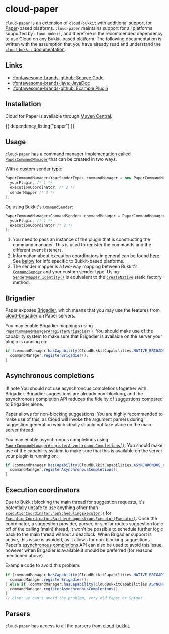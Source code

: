 # cloud-paper

`cloud-paper` is an extension of `cloud-bukkit` with additional support for
[Paper](https://papermc.io/software/paper)-based platforms. `cloud-paper` maintains support for all platforms supported
by `cloud-bukkit`, and therefore is the recommended dependency to use Cloud on any Bukkit-based platform.
The following documentation is written with the assumption that you have already read and understand the
[`cloud-bukkit` documentation](bukkit.md).

## Links

<div class="grid cards" markdown>

- [:fontawesome-brands-github: Source Code](https://github.com/Incendo/cloud-minecraft/tree/master/cloud-paper)
- [:fontawesome-brands-java: JavaDoc](https://javadoc.io/doc/org.incendo/cloud-paper)
- [:fontawesome-brands-github: Example Plugin](https://github.com/Incendo/cloud-minecraft/tree/master/examples/example-bukkit)

</div>

## Installation

Cloud for Paper is available through [Maven Central](https://central.sonatype.com/artifact/org.incendo/cloud-paper).

{{ dependency_listing("paper") }}

## Usage

`cloud-paper` has a command manager implementation called
[`PaperCommandManager`](https://javadoc.io/doc/org.incendo/cloud-paper/latest/org/incendo/cloud/paper/PaperCommandManager.html)
that can be created in two ways.

With a custom sender type:

```java
PaperCommandManager<YourSenderType> commandManager = new PaperCommandManager<>(
  yourPlugin, /* 1 */
  executionCoordinator, /* 2 */
  senderMapper /* 3 */
);
```

Or, using Bukkit's [`CommandSender`](https://jd.papermc.io/paper/1.20/org/bukkit/command/CommandSender.html):

```java
PaperCommandManager<CommandSender> commandManager = PaperCommandManager.createNative(
  yourPlugin, /* 1 */
  executionCoordinator /* 2 */
);
```

1. You need to pass an instance of the plugin that is constructing the command manager. This is used to register
   the commands and the different event listeners.
2. Information about execution coordinators in general can be found
   [here](../core/index.md#execution-coordinators). See [below](#execution-coordinators) for info specific to
   Bukkit-based platforms.
3. The sender mapper is a two-way mapping between Bukkit's
   [`CommandSender`](https://jd.papermc.io/paper/1.20/org/bukkit/command/CommandSender.html) and your custom sender type.
   Using [`SenderMapper.identity()`](<https://javadoc.io/doc/org.incendo/cloud-core/latest/org/incendo/cloud/SenderMapper.html#identity()>)
   is equivalent to the [`createNative`](<https://javadoc.io/doc/org.incendo/cloud-paper/latest/org/incendo/cloud/paper/PaperCommandManager.html#createNative(org.bukkit.plugin.Plugin,org.incendo.cloud.execution.ExecutionCoordinator)>)
   static factory method.

## Brigadier

Paper exposes [Brigadier](https://github.com/mojang/brigadier), which means that you may use the features
from [cloud-brigadier](brigadier.md) on Paper servers.

You may enable Brigadier mappings using
[`PaperCommandManager#registerBrigadier()`](<https://javadoc.io/doc/org.incendo/cloud-paper/latest/org/incendo/cloud/paper/PaperCommandManager.html#registerBrigadier()>).
You should make use of the
capability system to make sure that Brigadier is available on the server your plugin is running on:

```java
if (commandManager.hasCapability(CloudBukkitCapabilities.NATIVE_BRIGADIER)) {
  commandManager.registerBrigadier();
}
```

## Asynchronous completions

<!-- prettier-ignore -->
!!! note
    You should not use asynchronous completions together with Brigadier. Brigadier suggestions are already non-blocking,
    and the asynchronous completion API reduces the fidelity of suggestions compared to Brigadier alone.

Paper allows for non-blocking suggestions. You are highly recommended to make use of this, as Cloud will invoke
the argument parsers during suggestion generation which ideally should not take place on the main server thread.

You may enable asynchronous completions using
[`PaperCommandManager#registerAsynchronousCompletions()`](<https://javadoc.io/doc/org.incendo/cloud-paper/latest/org/incendo/cloud/paper/PaperCommandManager.html#registerAsynchronousCompletions()>).
You should make use of the capability system to make sure that this is available on the server your plugin is running on:

```java
if (commandManager.hasCapability(CloudBukkitCapabilities.ASYNCHRONOUS_COMPLETION)) {
  commandManager.registerAsynchronousCompletions();
}
```

## Execution coordinators

Due to Bukkit blocking the main thread for suggestion requests, it's potentially unsafe to use anything other than
[`ExecutionCoordinator.nonSchedulingExecutor()`](<https://javadoc.io/doc/org.incendo/cloud-core/latest/org/incendo/cloud/execution/ExecutionCoordinator.html#nonSchedulingExecutor()>)
for
[`ExecutionCoordinator.Builder#suggestionsExecutor(Executor)`](<https://javadoc.io/doc/org.incendo/cloud-core/latest/org/incendo/cloud/execution/ExecutionCoordinator.Builder.html#suggestionsExecutor(java.util.concurrent.Executor)>).
Once the coordinator, a suggestion provider, parser,
or similar routes suggestion logic off of the calling \(main) thread, it won't be possible to schedule further logic
back to the main thread without a deadlock. When Brigadier support is active, this issue is avoided, as it allows
for non-blocking suggestions. Paper's [asynchronous completions](#asynchronous-completions) API can also be used to
avoid this issue, however when Brigadier is available it should be preferred (for reasons mentioned above).

Example code to avoid this problem:

```java
if (commandManager.hasCapability(CloudBukkitCapabilities.NATIVE_BRIGADIER)) {
  commandManager.registerBrigadier();
} else if (commandManager.hasCapability(CloudBukkitCapabilities.ASYNCHRONOUS_COMPLETION)) {
  commandManager.registerAsynchronousCompletions();
}
// else: we can't avoid the problem, very old Paper or Spigot
```

## Parsers

`cloud-paper` has access to all the parsers from [cloud-bukkit](bukkit.md#parsers).
